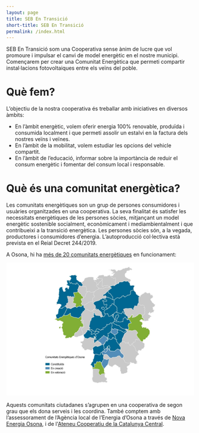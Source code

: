 ```yaml
---
layout: page
title: SEB En Transició
short-title: SEB En Transició
permalink: /index.html
---
```


SEB En Transició som una Cooperativa sense ànim de lucre que vol promoure i impulsar el canvi de model energètic
en el nostre municipi. Començarem per crear una Comunitat Energètica que permeti compartir instal·lacions
fotovoltaiques entre els veïns del poble.

# Què fem?

L’objectiu de la nostra cooperativa és treballar amb iniciatives en diversos àmbits:

* En l’àmbit energètic, volem oferir energia 100% renovable, produïda i consumida localment i que
permeti assolir un estalvi en la factura dels nostres veïns i veïnes.
* En l’àmbit de la mobilitat, volem estudiar les opcions del vehicle compartit.
* En l’àmbit de l’educació, informar sobre la importància de reduir el consum energètic i fomentar del consum local i responsable.

# Què és una comunitat energètica?

Les comunitats energètiques son un grup de persones consumidores i usuàries organitzades en
una cooperativa. La seva finalitat és satisfer les necessitats energètiques de les persones
sòcies, mitjançant un model energètic sostenible socialment, econòmicament i
mediambientalment i que contribueixi a la transició energètica. Les persones sòcies són, a la
vegada, productores i consumidores d’energia. L’autoproducció col·lectiva està prevista en
el Reial Decret 244/2019.

A Osona, hi ha [més de 20 comunitats energètiques](https://novaenergiaosona.cat/comunitats/) en funcionament:

![Mapa de cooperatives energètiques a Osona](img/mapaCooperativesOsona.png)

Aquests comunitats
ciutadanes s’agrupen en una cooperativa de segon grau que els dona serveis i les coordina.
També comptem amb l’assessorament de l’Agència local de l’Energia d’Osona a través de [Nova Energia Osona](https://novaenergiaosona.cat/), i de l'[Ateneu Cooperatiu de la Catalunya Central](https://coopcatcentral.cat/).

